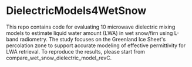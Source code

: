 # DielectricModels4WetSnow
This repo contains code for evaluating 10 microwave dielectric mixing models to estimate liquid water amount (LWA) in wet snow/firn using L-band radiometry. The study focuses on the Greenland Ice Sheet's percolation zone to support accurate modeling of effective permittivity for LWA retrieval.
To reproduce the results, please start from compare_wet_snow_dielectric_model_revC.
